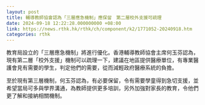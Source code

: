 ```yaml
---
layout: post
title: 輔導教師協會認為「三層應急機制」應保留　第二層校外支援可疏理
date: 2024-09-18 12:22:28.000000000 +08:00
link: https://news.rthk.hk/rthk/ch/component/k2/1771052-20240918.htm
categories: rthk
---
```


教育局設立的「三層應急機制」將進行優化。香港輔導教師協會主席何玉芬認為，現有第二層「校外支援」機制可以疏理一下，建議在地區提供醫療單位，有專業醫護會見有需要的學生，判定他們的需要，從而減輕政府醫療系統的負擔。

至於現有第三層機制，何玉芬認為，有必要保留，令有需要學童得到急切支援，並希望當局可多與學界溝通，為教師提供更多培訓，另外加強對家長的教育，令他們更了解和接納相關機制。
